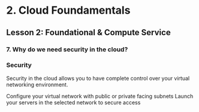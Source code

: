 # 2. Cloud Foundamentals 

## Lesson 2: Foundational & Compute Service 


### 7. Why do we need security in the cloud?

### Security
Security in the cloud allows you to have complete control over your virtual networking environment.

Configure your virtual network with public or private facing subnets
Launch your servers in the selected network to secure access
